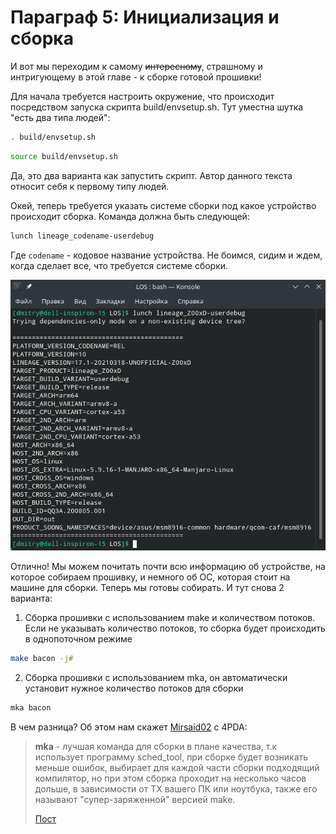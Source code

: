 # Параграф 5: Инициализация и сборка

И вот мы переходим к самому ~~интересному~~, страшному и интригующему в этой главе - к сборке готовой прошивки!

Для начала требуется настроить окружение, что происходит посредством запуска скрипта build/envsetup.sh. Тут уместна шутка "есть два типа людей":

```bash
. build/envsetup.sh
```

```bash
source build/envsetup.sh
```

Да, это два варианта как запустить скрипт. Автор данного текста относит себя к первому типу людей.

Окей, теперь требуется указать системе сборки под какое устройство происходит сборка. Команда должна быть следующей:

```bash
lunch lineage_codename-userdebug
```

Где `codename` - кодовое название устройства. Не боимся, сидим и ждем, когда сделает все, что требуется системе сборки.

![Пример](images/12.png)



Отлично! Мы можем почитать почти всю информацию об устройстве, на которое собираем прошивку, и немного об ОС, которая стоит на машине для сборки. Теперь мы готовы собирать. И тут снова 2 варианта:

1) Сборка прошивки с использованием make и количеством потоков. Если не указывать количество потоков, то сборка будет происходить в однопоточном режиме

```bash
make bacon -j#
```

2) Сборка прошивки с использованием mka, он автоматически установит нужное количество потоков для сборки

```bash
mka bacon
```

В чем разница? Об этом нам скажет [Mirsaid02](https://4pda.to/forum/index.php?showuser=4383879) с 4PDA:

> **mka** - лучшая команда для сборки в плане качества, т.к использует программу sched_tool, при сборке будет возникать меньше ошибок, выбирает для каждой части сборки подходящий компилятор, но при этом сборка проходит на несколько часов дольше, в зависимости от ТХ вашего ПК или ноутбука, также его называют "супер-заряженной" версией make.
>
> [Пост](https://4pda.to/forum/index.php?showtopic=209610&view=findpost&p=44763389)
